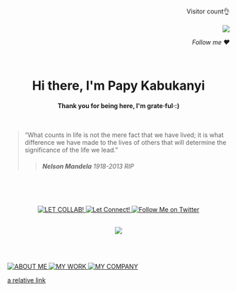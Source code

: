 <div align="right">

<p>
  Visitor count👌
  <br>
  <br>
  <img src="https://profile-counter.glitch.me/papykabukanyi/count.svg" />
</p>
<a><em>Follow me ❤️</em></a>
<br>
<br>
<br>
</div>
<h1 align="center">Hi there, I'm Papy Kabukanyi</h1>



<h4 align="center">Thank you for being here, I'm grate·ful·:)</h4>

<br>


>“What counts in life is not the mere fact that we have lived; it is what difference we have made to the lives of others that will determine the significance of the life we lead.”
>> <h6><strong>Nelson Mandela</strong> <em>1918-2013 RIP</em></h6>

<br>
<br>



<div align="center">


<a href=""> [![LET COLLAB!](https://img.shields.io/badge/GitHub-100000?style=for-the-badge&logo=github&logoColor=white)](https://github.com/papykabukanyi)</a><a href=""> [![Let Connect!](https://img.shields.io/badge/LinkedIN-100000?style=for-the-badge&logo=linkedin&logoColor=white)](https://www.linkedin.com/in/papykabukanyi)</a><a href=""> [![Follow Me on Twitter](https://img.shields.io/badge/Twitter-100000?style=for-the-badge&logo=twitter&logoColor=white)](https://twitter.com/kbkny)</a>



</div>

<br>

<div align="center" >
<img src="https://github-profile-summary-cards.vercel.app/api/cards/profile-details?username=papykabukanyi&&show_icons=true&title_color=142F43&icon_color=142F43&text_color=142F43&bg_color=FFAB4C">
</div>


<br>
<br>
<br>





<a href=""> [![ABOUT ME](https://img.shields.io/badge/ABOUT_ME-100000?style=for-the-badge&logoColor=white)](https://github.com/papykabukanyi)</a><a href=""> [![MY WORK](https://img.shields.io/badge/THINGS_IM_WORKING_ON-100000?style=for-the-badge&logoColor=white)](https://github.com/papykabukanyi)</a><a href=""> [![MY COMPANY](https://img.shields.io/badge/KBKNY.NET-100000?style=for-the-badge&logoColor=white)](https://github.com/papykabukanyi)</a>



[a relative link](/assets/pages/aboutme.md)